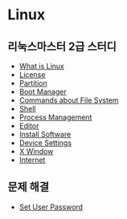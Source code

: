Linux
===

리눅스마스터 2급 스터디
---

-	[What is Linux](What-is-Linux.md)
-	[License](License.md)
-	[Partition](Partition.md)
-	[Boot Manager](Boot-Manager.md)
-	[Commands about File System](Commands-about-File-System.md)
-	[Shell](Shell.md)
-	[Process Management](Process-Management.md)
-	[Editor](Editor.md)
-	[Install Software](Install-Software.md)
-	[Device Settings](Device-Settings.md)
-	[X Window](X-Window.md)
-	[Internet](Internet.md)

문제 해결
---
-	[Set User Password](/Linux/Set-User-Password.md)
